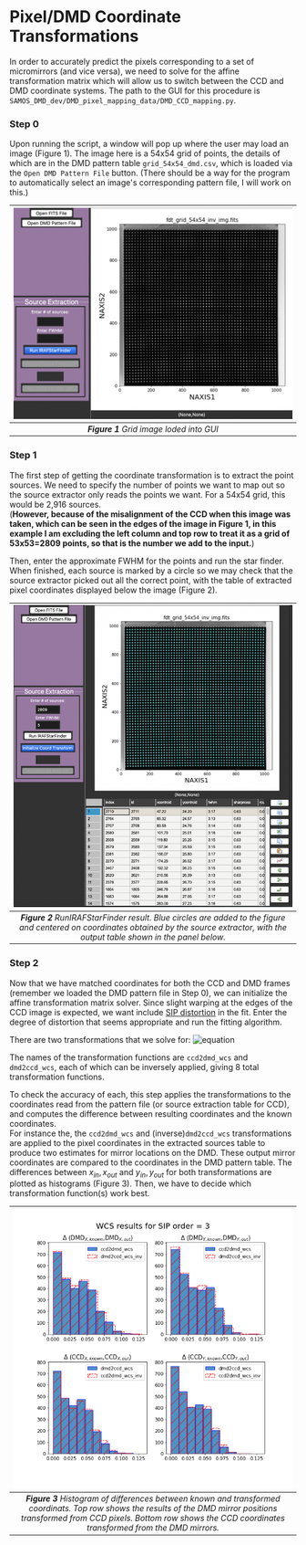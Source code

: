 # Pixel/DMD Coordinate Transformations

In order to accurately predict the pixels corresponding to a set of micromirrors (and vice versa), we need to solve for the affine transformation matrix which will allow us to switch between the CCD and DMD coordinate systems.
The path to the GUI for this procedure is `SAMOS_DMD_dev/DMD_pixel_mapping_data/DMD_CCD_mapping.py`.  


### Step 0
Upon running the script, a window will pop up where the user may load an image (Figure 1).
The image here is a 54x54 grid of points, the details of which are in the DMD pattern table `grid_54x54_dmd.csv`, which is loaded via the `Open DMD Pattern File` button. (There should be a way for the program to automatically select an image's corresponding pattern file, I will work on this.)

| ![ScreenShot](dmd_gui_loaded_grid.png)|
|:--:|
| ***Figure 1*** *Grid image loded into GUI*| 

### Step 1
The first step of getting the coordinate transformation is to extract the point sources.  We need to specify the number of points we want to map out so the source extractor only reads the points we want. For a 54x54 grid, this would be 2,916 sources.  
(**However, because of the misalignment of the CCD when this image was taken, which can be seen in the edges of the image in Figure 1, in this example I am excluding the left column and top row to treat it as a grid of 53x53=2809 points, so that is the number we add to the input.**)

Then, enter the approximate FWHM for the points and run the star finder. 
When finished, each source is marked by a circle so we may check that the source extractor picked out all the correct point, with the table of extracted pixel coordinates displayed below the image (Figure 2).


| ![ScreenShot](dmd_grid_sextract.png)|
|:--:|
| ***Figure 2*** *RunIRAFStarFinder result.  Blue circles are added to the figure and centered on coordinates obtained by the source extractor, with the output table shown in the panel below.*| 

### Step 2
Now that we have matched coordinates for both the CCD and DMD frames (remember we loaded the DMD pattern file in Step 0), we can initialize the affine transformation matrix solver.  Since slight warping at the edges of the CCD image is expected, we want include [SIP distortion](https://irsa.ipac.caltech.edu/data/SPITZER/docs/files/spitzer/shupeADASS.pdf) in the fit.  Enter the degree of distortion that seems appropriate and run the fitting algorithm.
 
There are two transformations that we solve for: ![equation](https://latex.codecogs.com/svg.image?%5Cbg%7Bwhite%7D%5Ctextbf%7BDMD%7D_%7Bxy%7D%5Crightarrow%20%5Ctextbf%7BCCD%7D_%7Bxy%7D%20%5C%20%5Cmathrm%7Band%7D%20%5C%20%5Ctextbf%7BCCD%7D_%7Bxy%7D%5Crightarrow%20%5Ctextbf%7BDMD%7D_%7Bxy%7D)

The names of the transformation functions are `ccd2dmd_wcs` and `dmd2ccd_wcs`, each of which can be inversely applied, giving 8 total transformation functions.

To check the accuracy of each, this step applies the transformations to the coordinates read from the pattern file (or source extraction table for CCD), and computes the difference between resulting coordinates and the known coordinates.  
For instance the, the `ccd2dmd_wcs` and (inverse)`dmd2ccd_wcs` transformations are applied to the pixel coordinates in the extracted sources table to produce two estimates for mirror locations on the DMD.  These output mirror coordinates are compared to the coordinates in the DMD pattern table.  The differences between $x_{in},x_{out}$ and $y_{in},y_{out}$ for both transformations are plotted as histograms (Figure 3).  Then, we have to decide which transformation function(s) work best.


| ![ScreenShot](grid_54x54_coord_transf_output_sip3.png)|
|:--:|
| ***Figure 3*** *Histogram of differences between known and transformed coordinats.  Top row shows the results of the DMD mirror positions transformed from CCD pixels.  Bottom row shows the CCD coordinates transformed from the DMD mirrors.*| 